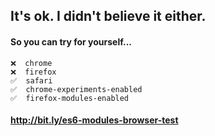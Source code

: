 ## It's ok.  I didn't believe it either.

#### So you can try for yourself...

```
❌  chrome
❌  firefox
✅  safari
✅  chrome-experiments-enabled
✅  firefox-modules-enabled
```

#### <http://bit.ly/es6-modules-browser-test>


